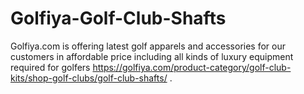 # Golfiya-Golf-Club-Shafts
Golfiya.com is offering latest golf apparels and accessories for our customers in affordable price including all kinds of luxury equipment required for golfers https://golfiya.com/product-category/golf-club-kits/shop-golf-clubs/golf-club-shafts/ .
